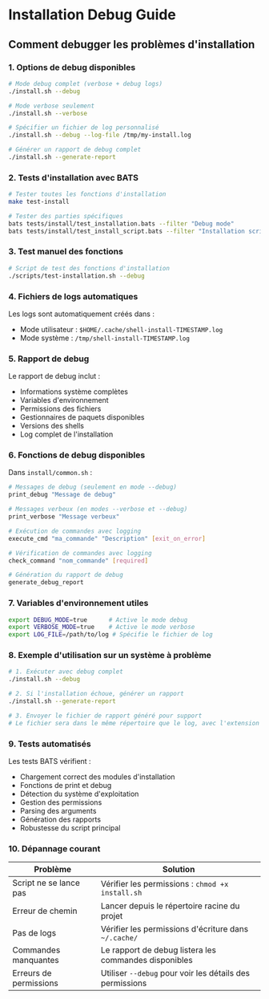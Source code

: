 # Installation Debug Guide

## Comment debugger les problèmes d'installation

### 1. Options de debug disponibles

```bash
# Mode debug complet (verbose + debug logs)
./install.sh --debug

# Mode verbose seulement
./install.sh --verbose

# Spécifier un fichier de log personnalisé
./install.sh --debug --log-file /tmp/my-install.log

# Générer un rapport de debug complet
./install.sh --generate-report
```

### 2. Tests d'installation avec BATS

```bash
# Tester toutes les fonctions d'installation
make test-install

# Tester des parties spécifiques
bats tests/install/test_installation.bats --filter "Debug mode"
bats tests/install/test_install_script.bats --filter "Installation script"
```

### 3. Test manuel des fonctions

```bash
# Script de test des fonctions d'installation
./scripts/test-installation.sh --debug
```

### 4. Fichiers de logs automatiques

Les logs sont automatiquement créés dans :
- Mode utilisateur : `$HOME/.cache/shell-install-TIMESTAMP.log`  
- Mode système : `/tmp/shell-install-TIMESTAMP.log`

### 5. Rapport de debug

Le rapport de debug inclut :
- Informations système complètes
- Variables d'environnement
- Permissions des fichiers
- Gestionnaires de paquets disponibles
- Versions des shells
- Log complet de l'installation

### 6. Fonctions de debug disponibles

Dans `install/common.sh` :

```bash
# Messages de debug (seulement en mode --debug)
print_debug "Message de debug"

# Messages verbeux (en modes --verbose et --debug)
print_verbose "Message verbeux"

# Exécution de commandes avec logging
execute_cmd "ma_commande" "Description" [exit_on_error]

# Vérification de commandes avec logging
check_command "nom_commande" [required]

# Génération du rapport de debug
generate_debug_report
```

### 7. Variables d'environnement utiles

```bash
export DEBUG_MODE=true      # Active le mode debug
export VERBOSE_MODE=true    # Active le mode verbose
export LOG_FILE=/path/to/log # Spécifie le fichier de log
```

### 8. Exemple d'utilisation sur un système à problème

```bash
# 1. Exécuter avec debug complet
./install.sh --debug

# 2. Si l'installation échoue, générer un rapport
./install.sh --generate-report

# 3. Envoyer le fichier de rapport généré pour support
# Le fichier sera dans le même répertoire que le log, avec l'extension _debug_report.txt
```

### 9. Tests automatisés

Les tests BATS vérifient :
- Chargement correct des modules d'installation
- Fonctions de print et debug
- Détection du système d'exploitation
- Gestion des permissions
- Parsing des arguments
- Génération des rapports
- Robustesse du script principal

### 10. Dépannage courant

| Problème | Solution |
|----------|----------|
| Script ne se lance pas | Vérifier les permissions : `chmod +x install.sh` |
| Erreur de chemin | Lancer depuis le répertoire racine du projet |
| Pas de logs | Vérifier les permissions d'écriture dans `~/.cache/` |
| Commandes manquantes | Le rapport de debug listera les commandes disponibles |
| Erreurs de permissions | Utiliser `--debug` pour voir les détails des permissions |
